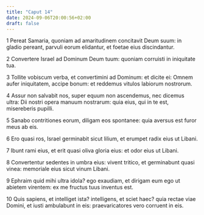 ```yaml
---
title: "Caput 14"
date: 2024-09-06T20:00:56+02:00
draft: false
---
```



1 Pereat Samaria, quoniam ad amaritudinem concitavit Deum suum: in gladio pereant, parvuli eorum elidantur, et foetae eius discindantur.

2 Convertere Israel ad Dominum Deum tuum: quoniam corruisti in iniquitate tua.

3 Tollite vobiscum verba, et convertimini ad Dominum: et dicite ei: Omnem aufer iniquitatem, accipe bonum: et reddemus vitulos labiorum nostrorum.

4 Assur non salvabit nos, super equum non ascendemus, nec dicemus ultra: Dii nostri opera manuum nostrarum: quia eius, qui in te est, misereberis pupilli.

5 Sanabo contritiones eorum, diligam eos spontanee: quia aversus est furor meus ab eis.

6 Ero quasi ros, Israel germinabit sicut lilium, et erumpet radix eius ut Libani.

7 Ibunt rami eius, et erit quasi oliva gloria eius: et odor eius ut Libani.

8 Convertentur sedentes in umbra eius: vivent tritico, et germinabunt quasi vinea: memoriale eius sicut vinum Libani.

9 Ephraim quid mihi ultra idola? ego exaudiam, et dirigam eum ego ut abietem virentem: ex me fructus tuus inventus est.

10 Quis sapiens, et intelliget ista? intelligens, et sciet haec? quia rectae viae Domini, et iusti ambulabunt in eis: praevaricatores vero corruent in eis.


